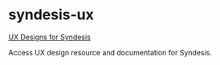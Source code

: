 # syndesis-ux
[UX Designs for Syndesis](https://syndesisio.github.io/syndesis-ux/)

Access UX design resource and documentation for Syndesis.
